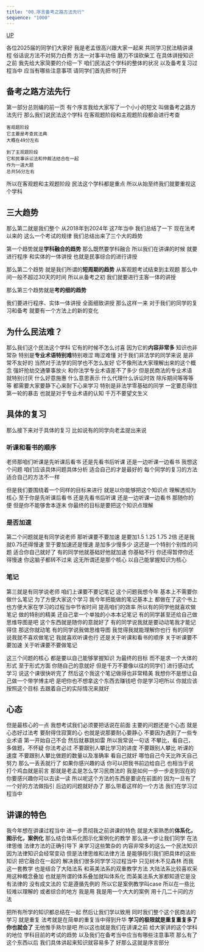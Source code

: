 ```yaml
---
title: "00.序言备考之路方法先行"
sequence: "1000"
---
```


[UP](/law/civil-law-index.html)

各位2025届的同学们大家好
我是老孟很高兴跟大家一起来
共同学习民法精讲课程
俗话说方法不对努力白费
方法一对事半功倍
磨刀不误砍柴工
在具体讲授知识之前
我先给大家简要的介绍一下
咱们民法这个学科的整体的状况
以及备考复习过程当中
应当有哪些注意事项
请同学们首先把书打开

## 备考之路方法先行

第一部分总则编的前一页
有个序言我给大家写了一个小小的短文
叫做备考之路方法先行
那么我们说民法这个学科
在客观题阶段和主观题阶段都会进行考查

```text
客观题阶段
它主要是考查民法典
大概在49分左右

到了主观题阶段
它和民事诉讼法和仲裁法结合在一起
作为一道大题
总共56分左右
```



所以在客观题和主观题阶段
民法这个学科都是重点
所以从始至终我们就要重视这个学科

## 三大趋势

那么第二就是我们整个
从2018年到2024年
这7年当中
我们总结了一下
现在法考以来的
这么一个考试的规律
我们总结出来了三个大的趋势

第一个趋势就是**学科融合的趋势**
那么既然要学科融合
所以我们在讲课的时候
就要进行程序
和实体的一体讲授
也就是民事综合的进行讲授

那么第二个趋势
就是我们所谓的**短周期的趋势**
从客观题考试结束到主观题
那么中间一般不超过30天的时间
所以从备考之初
我们就要进行主客一体的讲授

那么第三个趋势就是**考的细的趋势**


我们要进行程序、实体一体讲授
全面细致讲授
那么这样一来
对于我们的同学的复习和备考
就要有一个方法上的新的变化

## 为什么民法难？

那么我们这个民法这个学科
它有的时候不怎么讨喜
因为它的**内容非常多**
知识也非常杂
特别是**专业术语特别难**特别艰涩
晦涩难懂
对于我们非法学的同学来说
是非常不友好的
当然对于法学的同学也不怎么友好
它不像刑法大家理解出来的这个概念
强奸抢劫交通肇事放火
和你法学专业术语差不了多少
但是民商法的专业术语
就特别讨厌
什么好意施惠
什么意思表示
什么代理什么诉讼时效
除斥期间等等等等
都需要大家要静下心来耐下心来学习
特别是非法学零基础的同学
一定要忍得住第一轮的暴击
也就是对于专业术语的认知
千万不要望文生义

## 具体的复习

那么接下来对于具体的复习
比如说有的同学向老孟提出来说

### 听课和看书的顺序

老师那咱们听课是先听课后看书
还是先看书后听课
还是一边听课一边看书
我想这个问题
咱们应该具体问题具体分析
适合自己的才是最好的
每个同学的复习的方法
适合自己的方法不一样


但是我们要围绕着一个同样的目标来进行
就是以你能够把这个知识点
理解透彻为核心
至于你是先听课后看书
还是先看书后听课
还是一边听课一边看书
那随你的便
但是你不能够舍本逐末
你最终的目标是要把这个知识点理解

### 是否加速

第二个问题就是有同学说老师
那听课要不要加速
是要加1.5 1.25 1.75 2倍
还是我就0.75还得慢速
至于要加速还是慢速
是加多少慢多少
这还是一个特别个别性的问题
适合你自己就好了
有的同学他就基础好他就加速
你基础不行
你还得暂停你还得慢速
你这脑子都转不过来
这无所谓还是那个核心
以自己能掌握知识为核心

### 笔记

第三就是有同学说老师
咱们上课要不要记笔记
这个问题我想今年
基本上不需要你做什么笔记
为了方便大家这个学习
我今年把能做的笔记基本上
都做在了这个书上
也方便大家在学习的过程当中节省时间
提高咱们的效率
所以有的同学他就喜欢做笔记
做的特别的精美
还自己拿一个单独的小本本记笔记
有的同学甚至还给自己做思维导图是吧
这个东西就是随你的意就好了
有的同学说我就是要动动笔我才能记得住
那这你就动笔
有的同学说我做思维导图
我觉得我就能理解你也行
有的同学说我就不喜欢做笔记
我就喜欢听课也行
还是关于听课和看书的顺序
关于听课要不要加速
关于听课要不要做笔记

这三个问题的核心
都是要以自己能够掌握知识
为最终的目标
而不是求一个大体的形式
至于形式方面
你随自己的意就好
但是千万不要像以往的同学们
进行感动式学习
说这个课很快听完了
然后这个我这个笔记做得也非常精美
我想你不是想让自己做一个带学博主吧
是吧你也不想拿这个东西去赚钱吧
你是学习吧所以
你就应该按照这个目标
去跟着自己的实际情况来就好

## 心态

但是最核心的一点
我想考试我们必须要把话说在前面
主要的问题还是个心态
就是心态好过法考
要耐得住寂寞的心
也就是说那要耐心要静心
不要因为遇到了一些专业术语
第一开始自己不会
然后就暴跳如雷
所以我常说一句话
不攀比，看自己，多做题，不怀疑
你法考必过
不要跟别人攀比学习的进度
不要跟别人攀比
听课的速度
不要跟别人攀比做题的数量以及准确率
看自己就好
哪怕自己今天比昨天自己努力
那么一丢丢就行了
如果你感兴趣的话
你可以把我书前边给自己
也相当于说打个鸡血就是前言
那就是老孟是怎么学习民商法的
我是如何一步一步走到现在的
你要感兴趣你可以去读一读
所以呢这个方法的东西是要说在前面的
因为一旦有了一个好的方法做指引
后边的问题就好办了
那么带着这样的一个方法
我们在学习过程当中

## 讲课的特色

我今年想在讲课过程当中
进一步贯彻我之前讲课的特色
就是大家熟悉的**体系化，图示化，案例化**
那么结合体系化图示化案例化的教学
那么进一步让我们同学
在法律思维
法律方法的正确引导下
来学习这些繁杂的
内容非常多的这么一个民法知识
因为法律知识会经常变动
但是法律思维和法律方法
是能够指引我们把具体的这些知识
把它融合在一起的
解决我们很多同学学习过程当中
只见树木不见森林
而我这一套教学
也是结合了大陆法系
和英美法系的双重教学方法
大陆法系比较喜欢采用这种概念叠加
也就是所谓的体系叠加就叫体系化
而英美法系大家都知道它是没有法律的
没有成文法的
它是遵循先例的
所以它是案例教学叫case
所以在一些比较难以理解的
或者综合的地方
我是用
我是用一个大大的案例
用十几二十问的方法

把所有所学的知识都总结在一起
然后让我们学以致用
同时我们整个这个民商法的学习
就是重复
法考就是在简单的重复当中得到升华
**学习的极限就是重复重复多了你也就会了**
无他惟手熟尔是吧
所以这也就是我们在讲课之前
给大家讲的这个学科的地位
学科目前的考试的趋势
以及我们在备考当中应当有哪些注意事项
那么有了这个东西以后
我们具体讲起来知识就容易多了
好那么这就是序言部分

